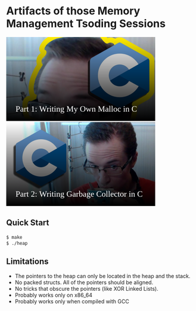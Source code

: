 # Artifacts of those Memory Management Tsoding Sessions

[![thumbnail](./thumbnails/part-1.png)](https://www.youtube.com/watch?v=sZ8GJ1TiMdk) [![thumbnail](./thumbnails/part-2.png)](https://www.youtube.com/watch?v=2JgEKEd3tw8)

## Quick Start

```console
$ make
$ ./heap
```

## Limitations

- The pointers to the heap can only be located in the heap and the stack.
- No packed structs. All of the pointers should be aligned.
- No tricks that obscure the pointers (like XOR Linked Lists).
- Probably works only on x86_64
- Probably works only when compiled with GCC
